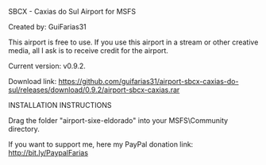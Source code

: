 SBCX - Caxias do Sul Airport for MSFS

Created by: GuiFarias31

This airport is free to use. If you use this airport in a stream or other creative media, all I ask is to receive credit for the airport.

Current version: v0.9.2.

Download link: https://github.com/guifarias31/airport-sbcx-caxias-do-sul/releases/download/0.9.2/airport-sbcx-caxias.rar

INSTALLATION INSTRUCTIONS

Drag the folder "airport-sixe-eldorado" into your MSFS\Community directory.

If you want to support me, here my PayPal donation link: http://bit.ly/PaypalFarias
